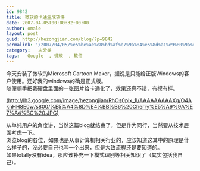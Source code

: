 ```yaml
---
id: 9842
title: 微软的卡通生成软件
date: 2007-04-05T00:00:32+00:00
author: omale
layout: post
guid: http://hezongjian.com/blog/?p=9842
permalink: '/2007/04/05/%e5%be%ae%e8%bd%af%e7%9a%84%e5%8d%a1%e9%80%9a%e7%94%9f%e6%88%90%e8%bd%af%e4%bb%b6/'
category:   未分类  
tags:   Google  , 微软  , 软件
---
```

<meta content="MSHTML 6.00.6000.16414" name=GENERATOR>

<div>
  今天安装了微软的Microsoft Cartoon Maker，据说是只能给正版Windows的客户使用。还好我的windows的确是正式版。
</div>

<div>
   
</div>

<div>
  随便顺手把我硬盘里面的一张图片给卡通化了，效果还真不错，有模有样。
</div>

<div>
   
</div>

[(http://lh3.google.com/image/hezongjian/RhOs0plx_1I/AAAAAAAAAXg/O4AknHH8E0w/s800/%E5%A4%8D%E4%BB%B6%20Cherry%E5%A9%9A%E7%A4%BC%20.JPG)](http://picasaweb.google.com/hezongjian/Etc/photo#5049569627729952594)

<div>
   
</div>

<div>
  从单纯用户的角度讲，当然这篇blog就结束了，但是作为同行，当然要从技术层面考虑一下。
</div>

<div>
   
</div>

<div>
  浏览blog的各位，如果也是从事计算机相关行业的，应该知道这其中的原理是什么样子的，没必要自己也写一个出来，但是大致流程还是要知道的。
</div>

<div>
   
</div>

<div>
  如果totally没有idea，那应该补充一下模式识别等相关知识了（其实包括我自己）。
</div>

<div>
   
</div>